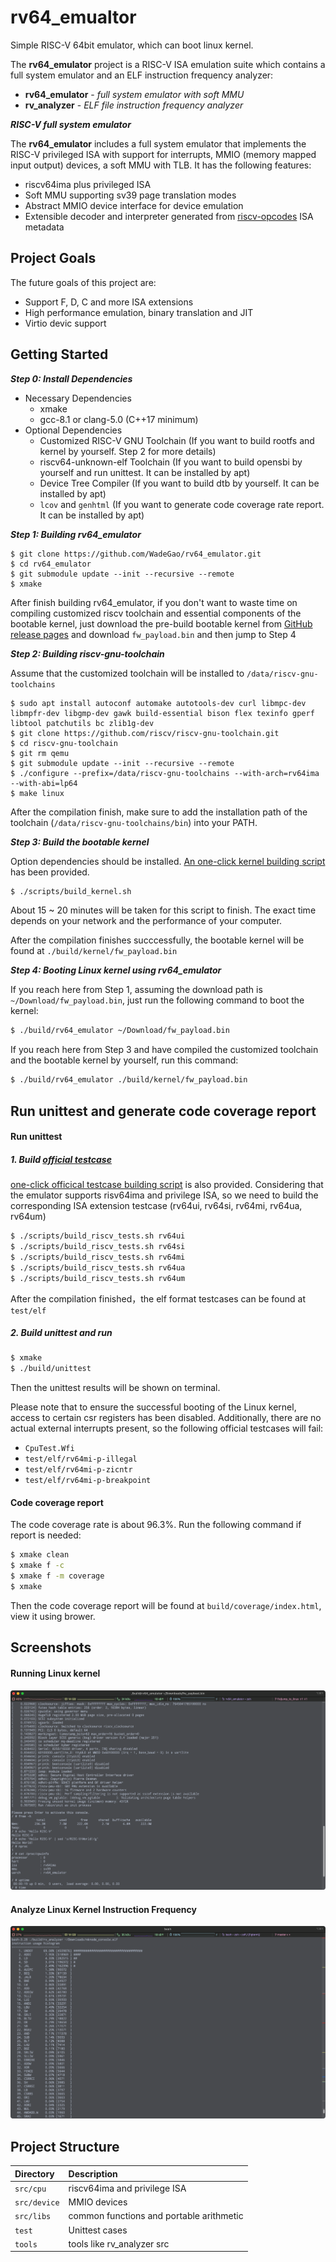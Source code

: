 rv64_emualtor
===========

Simple RISC-V 64bit emulator, which can boot linux kernel.

The **rv64_emulator** project is a RISC-V ISA emulation suite which contains a full system emulator and an ELF instruction frequency analyzer:

* **rv64_emulator** - _full system emulator with soft MMU_
* **rv_analyzer** - _ELF file instruction frequency analyzer_

_**RISC-V full system emulator**_

The **rv64_emulator** includes a full system emulator that implements the RISC-V privileged ISA with support for interrupts, MMIO (memory mapped input output) devices, a soft MMU with TLB. It has the following features:

- riscv64ima plus privileged ISA
- Soft MMU supporting sv39 page translation modes
- Abstract MMIO device interface for device emulation
- Extensible decoder and interpreter generated from [riscv-opcodes](https://github.com/riscv/riscv-opcodes.git) ISA metadata


## Project Goals

The future goals of this project are:

- Support F, D, C and more ISA extensions
- High performance emulation, binary translation and JIT
- Virtio devic support


## Getting Started

_**Step 0: Install Dependencies**_
- Necessary Dependencies
  - xmake
  - gcc-8.1 or clang-5.0 (C++17 minimum)
- Optional Dependencies
  - Customized RISC-V GNU Toolchain (If you want to build rootfs and kernel by yourself. Step 2 for more details)
  - riscv64-unknown-elf Toolchain (If you want to build opensbi by yourself and run unittest. It can be installed by apt)
  - Device Tree Compiler (If you want to build dtb by yourself. It can be installed by apt)
  - `lcov` and `genhtml` (If you want to generate code coverage rate report. It can be installed by apt)


_**Step 1: Building rv64_emulator**_
```
$ git clone https://github.com/WadeGao/rv64_emulator.git
$ cd rv64_emulator
$ git submodule update --init --recursive --remote
$ xmake
```

After finish building rv64_emulator, if you don't want to waste time on compiling customized riscv toolchain and essential components of the bootable kernel, just download the pre-build bootable kernel from [GitHub release pages](https://github.com/WadeGao/rv64_emulator/releases) and download `fw_payload.bin` and then jump to Step 4

_**Step 2: Building riscv-gnu-toolchain**_

Assume that the customized toolchain will be installed to `/data/riscv-gnu-toolchains`
```
$ sudo apt install autoconf automake autotools-dev curl libmpc-dev libmpfr-dev libgmp-dev gawk build-essential bison flex texinfo gperf libtool patchutils bc zlib1g-dev
$ git clone https://github.com/riscv/riscv-gnu-toolchain.git
$ cd riscv-gnu-toolchain
$ git rm qemu
$ git submodule update --init --recursive --remote
$ ./configure --prefix=/data/riscv-gnu-toolchains --with-arch=rv64ima --with-abi=lp64
$ make linux
```
After the compilation finish, make sure to add the installation path of the toolchain (`/data/riscv-gnu-toolchains/bin`) into your PATH.

_**Step 3: Build the bootable kernel**_

Option dependencies should be installed. [An one-click kernel building script](scripts/build_kernel.sh) has been provided.

```bash
$ ./scripts/build_kernel.sh
```

About 15 ~ 20 minutes will be taken for this script to finish. The exact time depends on your network and the performance of your computer. 

After the compilation finishes succcessfully, the bootable kernel will be found at `./build/kernel/fw_payload.bin`

_**Step 4: Booting Linux kernel using rv64_emulator**_

If you reach here from Step 1, assuming the download path is `~/Download/fw_payload.bin`, just run the following command to boot the kernel:
```bash
$ ./build/rv64_emulator ~/Download/fw_payload.bin
```

If you reach here from Step 3 and have compiled the customized toolchain and the bootable kernel by yourself, run this command:
```bash
$ ./build/rv64_emulator ./build/kernel/fw_payload.bin
```

## Run unittest and generate code coverage report

#### Run unittest
##### 1. Build [official testcase](https://github.com/riscv-software-src/riscv-tests.git)

[one-click officical testcase building script](scripts/build_riscv_tests.sh) is also provided. Considering that the emulator supports risv64ima and privilege ISA, so we need to build the corresponding ISA extension testcase (rv64ui, rv64si, rv64mi, rv64ua, rv64um)

```bash
$ ./scripts/build_riscv_tests.sh rv64ui
$ ./scripts/build_riscv_tests.sh rv64si
$ ./scripts/build_riscv_tests.sh rv64mi
$ ./scripts/build_riscv_tests.sh rv64ua
$ ./scripts/build_riscv_tests.sh rv64um
```

After the compilation finished，the elf format testcases can be found at `test/elf`

##### 2. Build unittest and run

```bash
$ xmake
$ ./build/unittest
```

Then the unittest results will be shown on terminal.

Please note that to ensure the successful booting of the Linux kernel, access to certain csr registers has been disabled. Additionally, there are no actual external interrupts present, so the following official testcases will fail:
- `CpuTest.Wfi`
- `test/elf/rv64mi-p-illegal`
- `test/elf/rv64mi-p-zicntr`
- `test/elf/rv64mi-p-breakpoint`

#### Code coverage report
The code coverage rate is about 96.3%. Run the following command if report is needed:
```bash
$ xmake clean
$ xmake f -c
$ xmake f -m coverage
$ xmake
```

Then the code coverage report will be found at `build/coverage/index.html`, view it using brower.
## Screenshots

#### Running Linux kernel
![](docs/images/run_kernel.png)

#### Analyze Linux Kernel Instruction Frequency
![](docs/images/analyzer.png)

## Project Structure

| Directory    | Description
| :----------- | :---------------
| `src/cpu`    | riscv64ima and privilege ISA
| `src/device`    | MMIO devices
| `src/libs`    | common functions and portable arithmetic
| `test`    | Unittest cases
| `tools`    | tools like rv_analyzer src 
